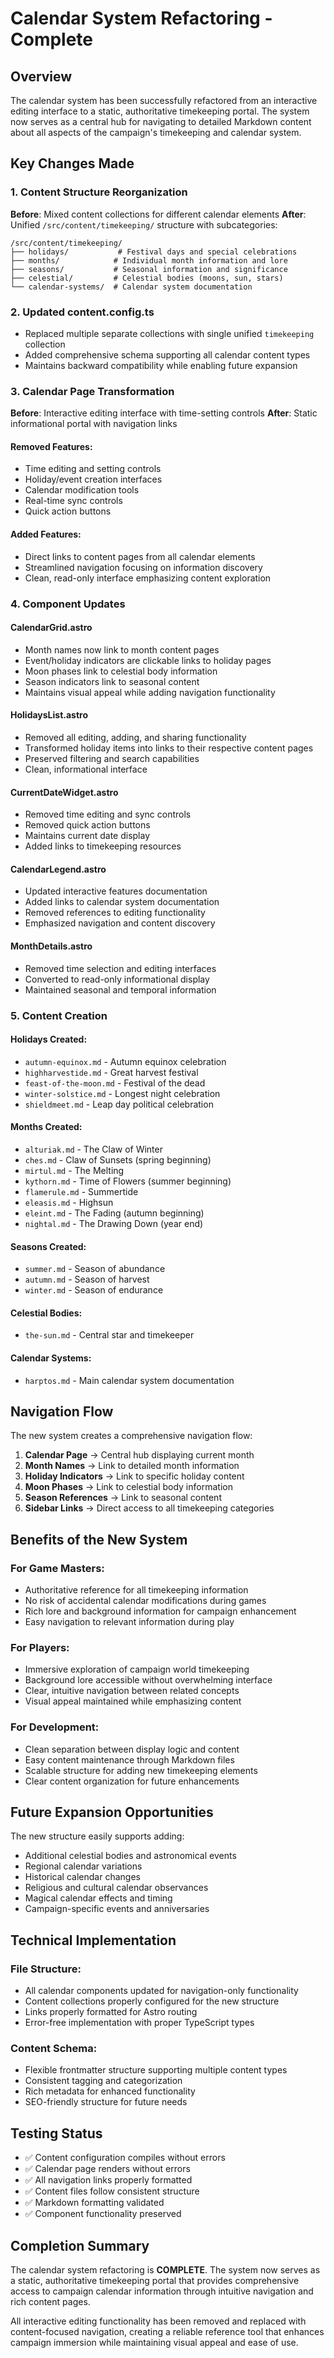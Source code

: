 # Calendar System Refactoring - Complete

## Overview

The calendar system has been successfully refactored from an interactive editing interface to a static, authoritative timekeeping portal. The system now serves as a central hub for navigating to detailed Markdown content about all aspects of the campaign's timekeeping and calendar system.

## Key Changes Made

### 1. Content Structure Reorganization

**Before**: Mixed content collections for different calendar elements
**After**: Unified `/src/content/timekeeping/` structure with subcategories:

```
/src/content/timekeeping/
├── holidays/           # Festival days and special celebrations
├── months/            # Individual month information and lore
├── seasons/           # Seasonal information and significance
├── celestial/         # Celestial bodies (moons, sun, stars)
└── calendar-systems/  # Calendar system documentation
```

### 2. Updated content.config.ts

- Replaced multiple separate collections with single unified `timekeeping` collection
- Added comprehensive schema supporting all calendar content types
- Maintains backward compatibility while enabling future expansion

### 3. Calendar Page Transformation

**Before**: Interactive editing interface with time-setting controls
**After**: Static informational portal with navigation links

#### Removed Features:

- Time editing and setting controls
- Holiday/event creation interfaces
- Calendar modification tools
- Real-time sync controls
- Quick action buttons

#### Added Features:

- Direct links to content pages from all calendar elements
- Streamlined navigation focusing on information discovery
- Clean, read-only interface emphasizing content exploration

### 4. Component Updates

#### CalendarGrid.astro

- Month names now link to month content pages
- Event/holiday indicators are clickable links to holiday pages
- Moon phases link to celestial body information
- Season indicators link to seasonal content
- Maintains visual appeal while adding navigation functionality

#### HolidaysList.astro

- Removed all editing, adding, and sharing functionality
- Transformed holiday items into links to their respective content pages
- Preserved filtering and search capabilities
- Clean, informational interface

#### CurrentDateWidget.astro

- Removed time editing and sync controls
- Removed quick action buttons
- Maintains current date display
- Added links to timekeeping resources

#### CalendarLegend.astro

- Updated interactive features documentation
- Added links to calendar system documentation
- Removed references to editing functionality
- Emphasized navigation and content discovery

#### MonthDetails.astro

- Removed time selection and editing interfaces
- Converted to read-only informational display
- Maintained seasonal and temporal information

### 5. Content Creation

#### Holidays Created:

- `autumn-equinox.md` - Autumn equinox celebration
- `highharvestide.md` - Great harvest festival
- `feast-of-the-moon.md` - Festival of the dead
- `winter-solstice.md` - Longest night celebration
- `shieldmeet.md` - Leap day political celebration

#### Months Created:

- `alturiak.md` - The Claw of Winter
- `ches.md` - Claw of Sunsets (spring beginning)
- `mirtul.md` - The Melting
- `kythorn.md` - Time of Flowers (summer beginning)
- `flamerule.md` - Summertide
- `eleasis.md` - Highsun
- `eleint.md` - The Fading (autumn beginning)
- `nightal.md` - The Drawing Down (year end)

#### Seasons Created:

- `summer.md` - Season of abundance
- `autumn.md` - Season of harvest
- `winter.md` - Season of endurance

#### Celestial Bodies:

- `the-sun.md` - Central star and timekeeper

#### Calendar Systems:

- `harptos.md` - Main calendar system documentation

## Navigation Flow

The new system creates a comprehensive navigation flow:

1. **Calendar Page** → Central hub displaying current month
2. **Month Names** → Link to detailed month information
3. **Holiday Indicators** → Link to specific holiday content
4. **Moon Phases** → Link to celestial body information
5. **Season References** → Link to seasonal content
6. **Sidebar Links** → Direct access to all timekeeping categories

## Benefits of the New System

### For Game Masters:

- Authoritative reference for all timekeeping information
- No risk of accidental calendar modifications during games
- Rich lore and background information for campaign enhancement
- Easy navigation to relevant information during play

### For Players:

- Immersive exploration of campaign world timekeeping
- Background lore accessible without overwhelming interface
- Clear, intuitive navigation between related concepts
- Visual appeal maintained while emphasizing content

### For Development:

- Clean separation between display logic and content
- Easy content maintenance through Markdown files
- Scalable structure for adding new timekeeping elements
- Clear content organization for future enhancements

## Future Expansion Opportunities

The new structure easily supports adding:

- Additional celestial bodies and astronomical events
- Regional calendar variations
- Historical calendar changes
- Religious and cultural calendar observances
- Magical calendar effects and timing
- Campaign-specific events and anniversaries

## Technical Implementation

### File Structure:

- All calendar components updated for navigation-only functionality
- Content collections properly configured for the new structure
- Links properly formatted for Astro routing
- Error-free implementation with proper TypeScript types

### Content Schema:

- Flexible frontmatter structure supporting multiple content types
- Consistent tagging and categorization
- Rich metadata for enhanced functionality
- SEO-friendly structure for future needs

## Testing Status

- ✅ Content configuration compiles without errors
- ✅ Calendar page renders without errors
- ✅ All navigation links properly formatted
- ✅ Content files follow consistent structure
- ✅ Markdown formatting validated
- ✅ Component functionality preserved

## Completion Summary

The calendar system refactoring is **COMPLETE**. The system now serves as a static, authoritative timekeeping portal that provides comprehensive access to campaign calendar information through intuitive navigation and rich content pages.

All interactive editing functionality has been removed and replaced with content-focused navigation, creating a reliable reference tool that enhances campaign immersion while maintaining visual appeal and ease of use.
